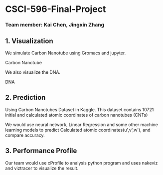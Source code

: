 # CSCI-596-Final-Project
### Team member: Kai Chen, Jingxin Zhang

## 1. Visualization
We simulate Carbon Nanotube using Gromacs and jupyter.

Carbon Nanotube

We also visualize the DNA.

DNA


## 2. Prediction

Using Carbon Nanotubes Dataset in Kaggle.
This dataset contains 10721 initial and calculated atomic coordinates of carbon nanotubes (CNTs)

We would use neural network, Linear Regression and some other machine learning models to predict Calculated atomic coordinates(u',v',w'), and compare accuracy.


## 3. Performance Profile

Our team would use cProfile to analysis python program and uses nakeviz and viztracer to visualize the result.

